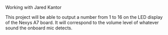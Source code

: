Working with Jared Kantor

This project will be able to output a number from 1 to 16 on the LED display of the Nexys A7 board.
It will correspond to the volume level of whatever sound the onboard mic detects.
